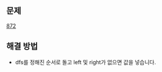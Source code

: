 ## 문제

[872](https://leetcode.com/problems/leaf-similar-trees/description/?envType=study-plan-v2&envId=leetcode-75)

## 해결 방법

- dfs를 정해진 순서로 돌고 left 및 right가 없으면 값을 넣습니다.

